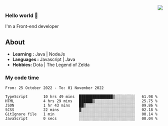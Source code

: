 <img align='right' src="https://github-readme-stats.vercel.app/api?username=jumodada&show_icons=true&theme=vue">

### Hello world 👋

I'm a Front-end developer 
    
## About
-  **Learning :** Java | NodeJs
-  **Languages :** Javascript | Java
-  **Hobbies:** Dota | The Legend of Zelda

### My code time

<!--START_SECTION:waka-->

```text
From: 25 October 2022 - To: 01 November 2022

TypeScript       10 hrs 49 mins  ███████████████▒░░░░░░░░░   61.98 %
HTML             4 hrs 29 mins   ██████▒░░░░░░░░░░░░░░░░░░   25.75 %
JSON             1 hr 43 mins    ██▒░░░░░░░░░░░░░░░░░░░░░░   09.86 %
SCSS             22 mins         ▓░░░░░░░░░░░░░░░░░░░░░░░░   02.18 %
GitIgnore file   1 min           ░░░░░░░░░░░░░░░░░░░░░░░░░   00.14 %
JavaScript       0 secs          ░░░░░░░░░░░░░░░░░░░░░░░░░   00.04 %
```

<!--END_SECTION:waka-->
